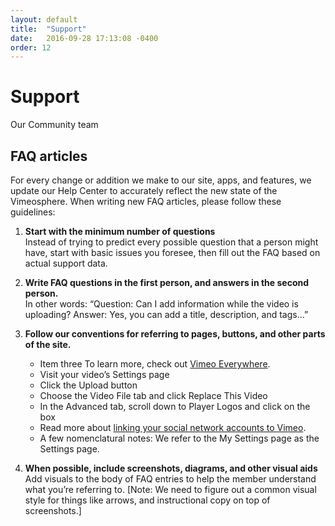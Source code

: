 ```yaml
---
layout: default
title:  "Support"
date:   2016-09-28 17:13:08 -0400
order: 12
---
```

# Support

Our Community team

## FAQ articles
For every change or addition we make to our site, apps, and features, we update our Help Center to accurately reflect the new state of the Vimeosphere. When writing new FAQ articles, please follow these guidelines:

1. **Start with the minimum number of questions**<br>
Instead of trying to predict every possible question that a person might have, start with basic issues you foresee, then fill out the FAQ based on actual support data.

2. **Write FAQ questions in the first person, and answers in the second person.**<br>
In other words: “Question: Can I add information while the video is uploading? Answer: Yes, you can add a title, description, and tags…”

3. **Follow our conventions for referring to pages, buttons, and other parts of the site.**
   - Item three To learn more, check out [Vimeo Everywhere][vimeo-everywhere].
   - Visit your video’s Settings page
   - Click the Upload button
   - Choose the Video File tab and click Replace This Video
   - In the Advanced tab, scroll down to Player Logos and click on the box
   - Read more about [linking your social network accounts to Vimeo][link-social-network].
   - A few nomenclatural notes: We refer to the My Settings page as the Settings page.

4. **When possible, include screenshots, diagrams, and other visual aids**<br>
Add visuals to the body of FAQ entries to help the member understand what you’re referring to. [Note: We need to figure out a common visual style for things like arrows, and instructional copy on top of  screenshots.]


[vimeo-everywhere]: https://vimeo.com/everywhere
[link-social-network]: https://vimeo.com/everywhere
